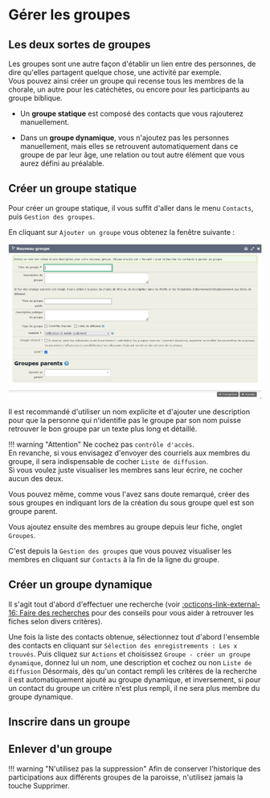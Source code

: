 # Gérer les groupes

## Les deux sortes de groupes

Les groupes sont une autre façon d'établir un lien entre des personnes, de dire qu'elles partagent quelque chose, une activité par exemple.  
Vous pouvez ainsi créer un groupe qui recense tous les membres de la chorale, un autre pour les catéchètes, ou encore pour les participants au groupe biblique.

* Un **groupe statique** est composé des contacts que vous rajouterez manuellement.

* Dans un **groupe dynamique**, vous n'ajoutez pas les personnes manuellement, mais elles se retrouvent automatiquement dans ce groupe de par leur âge, une relation ou tout autre élément que vous aurez défini au préalable.

## Créer un groupe statique

Pour créer un groupe statique, il vous suffit d'aller dans le menu `Contacts`, puis `Gestion des groupes`.

En cliquant sur `Ajouter un groupe` vous obtenez la fenêtre suivante :

![ecran groupe](img/ecran_groupe.png)

Il est recommandé d'utiliser un nom explicite et d'ajouter une description pour que la personne qui n'identifie pas le groupe par son nom puisse retrouver le bon groupe par un texte plus long et détaillé.

!!! warning "Attention"
    Ne cochez pas `contrôle d'accès`.  
    En revanche, si vous envisagez d'envoyer des courriels aux membres du groupe, il sera indispensable de cocher `Liste de diffusion`.  
    Si vous voulez juste visualiser les membres sans leur écrire, ne cocher aucun des deux.

Vous pouvez même, comme vous l'avez sans doute remarqué, créer des sous groupes en indiquant lors de la création du sous groupe quel est son groupe parent.

Vous ajoutez ensuite des membres au groupe depuis leur fiche, onglet `Groupes`.

C'est depuis la `Gestion des groupes` que vous pouvez visualiser les membres en cliquant sur `Contacts` à la fin de la ligne du groupe.

## Créer un groupe dynamique

Il s'agit tout d'abord d'effectuer une recherche (voir [:octicons-link-external-16: Faire des recherches](faire_des_recherches_sur_les_contacts.md) pour des conseils pour vous aider à retrouver les fiches selon divers critères).

Une fois la liste des contacts obtenue, sélectionnez tout d'abord l'ensemble des contacts en cliquant sur `Sélection des enregistrements : Les x trouvés`. Puis cliquez sur `Actions` et choisissez `Groupe - créer un groupe dynamique`, donnez lui un nom, une description et cochez ou non `Liste de diffusion`
Désormais, dès qu'un contact rempli les critères de la recherche il est automatiquement ajouté au groupe dynamique, et inversement, si pour un contact du groupe un critère n'est plus rempli, il ne sera plus membre du groupe dynamique.

## Inscrire dans un groupe

## Enlever d'un groupe

!!! warning "N'utilisez pas la suppression"
    Afin de conserver l'historique des participations aux différents groupes de la paroisse, n'utilisez jamais la touche Supprimer.

